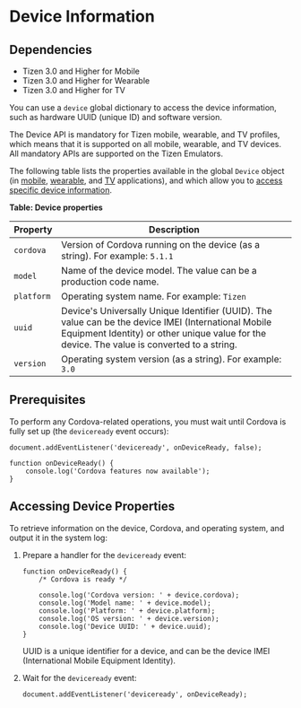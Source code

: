 # Device Information

## Dependencies

- Tizen 3.0 and Higher for Mobile
- Tizen 3.0 and Higher for Wearable
- Tizen 3.0 and Higher for TV

You can use a `device` global dictionary to access the device information, such as hardware UUID (unique ID) and software version.

The Device API is mandatory for Tizen mobile, wearable, and TV profiles, which means that it is supported on all mobile, wearable, and TV devices. All mandatory APIs are supported on the Tizen Emulators.

The following table lists the properties available in the global `Device` object (in [mobile](../../../../org.tizen.web.apireference/html/device_api/mobile/tizen/cordova/device.html#Device), [wearable](../../../../org.tizen.web.apireference/html/device_api/wearable/tizen/cordova/device.html#Device), and [TV](../../../../org.tizen.web.apireference/html/device_api/tv/tizen/cordova/device.html#Device) applications), and which allow you to [access specific device information](./cordova/device-w.md#loginfo).

**Table: Device properties**

| Property   | Description                              |
| ---------- | ---------------------------------------- |
| `cordova`  | Version of Cordova running on the device (as a string). For example: `5.1.1` |
| `model`    | Name of the device model. The value can be a production code name. |
| `platform` | Operating system name. For example: `Tizen` |
| `uuid`     | Device's Universally Unique Identifier (UUID). The value can be the device IMEI (International Mobile Equipment Identity) or other unique value for the device. The value is converted to a string. |
| `version`  | Operating system version (as a string). For example: `3.0` |

## Prerequisites

To perform any Cordova-related operations, you must wait until Cordova is fully set up (the `deviceready` event occurs):

```
document.addEventListener('deviceready', onDeviceReady, false);

function onDeviceReady() {
    console.log('Cordova features now available');
}
```

## Accessing Device Properties

To retrieve information on the device, Cordova, and operating system, and output it in the system log:

1. Prepare a handler for the `deviceready` event:

   ```
   function onDeviceReady() {
       /* Cordova is ready */

       console.log('Cordova version: ' + device.cordova);
       console.log('Model name: ' + device.model);
       console.log('Platform: ' + device.platform);
       console.log('OS version: ' + device.version);
       console.log('Device UUID: ' + device.uuid);
   }
   ```

   UUID is a unique identifier for a device, and can be the device IMEI (International Mobile Equipment Identity).

2. Wait for the `deviceready` event:

   ```
   document.addEventListener('deviceready', onDeviceReady);
   ```